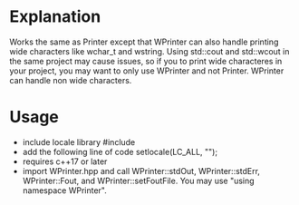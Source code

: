 # Explanation

Works the same as Printer except that WPrinter can also handle printing wide characters like wchar_t and wstring. Using std::cout and std::wcout in the same project may cause issues, so if you to print wide characteres in your project, you may want to only use WPrinter and not Printer. WPrinter can handle non wide characters.

# Usage

  - include locale library #include <clocale>
  - add the following line of code setlocale(LC_ALL, "");
  - requires c++17 or later
  - import WPrinter.hpp and call WPrinter::stdOut, WPrinter::stdErr, WPrinter::Fout, and WPrinter::setFoutFile. You may use "using namespace WPrinter".
